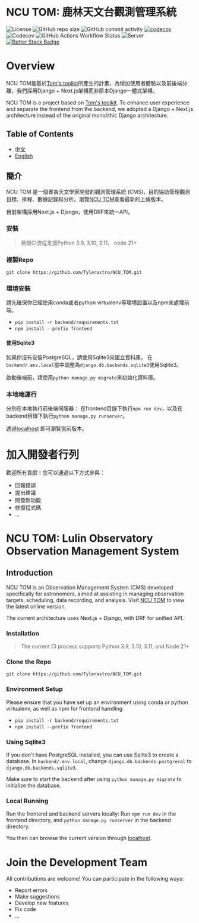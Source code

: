 # NCU TOM: 鹿林天文台觀測管理系統
![License](https://img.shields.io/badge/License-MIT-blue)
![GitHub repo size](https://img.shields.io/github/repo-size/Tylerastro/NCU_TOM)
![GitHub commit activity](https://img.shields.io/github/commit-activity/w/tylerastro/NCU_TOM)
[![codecov](https://codecov.io/gh/Tylerastro/NCU_TOM/graph/badge.svg?token=HRARMN5RJZ)](https://codecov.io/gh/Tylerastro/NCU_TOM)
![Codecov](https://img.shields.io/codecov/c/github/Tylerastro/NCU_TOM)
![GitHub Actions Workflow Status](https://img.shields.io/github/actions/workflow/status/Tylerastro/NCU_TOM/CI.yml)
![Server](https://img.shields.io/website?url=https%3A%2F%2Ftom.astro.ncu.edu.tw)
[![Better Stack Badge](https://uptime.betterstack.com/status-badges/v2/monitor/165qe.svg)](https://uptime.betterstack.com/?utm_source=status_badge)





# Overview
NCU TOM是基於[Tom's toolkit](https://github.com/TOMToolkit/tom_base)所產生的計畫，為增加使用者體驗以及前後端分離，我們採用Django + Next.js架構而非原本Django一體式架構。

NCU TOM is a project based on [Tom's toolkit](https://github.com/TOMToolkit/tom_base). To enhance user experience and separate the frontend from the backend, we adopted a Django + Next.js architecture instead of the original monolithic Django architecture.

## Table of Contents
- [中文](#簡介)
- [English](#introduction)



## 簡介

NCU TOM 是一個專為天文學家開發的觀測管理系統 (CMS)，目的協助管理觀測目標、排程、數據記錄和分析。瀏覽[NCU TOM](https://tom.astro.ncu.edu.tw)查看最新的上線版本。

目前架構採用Next.js + Django，使用DRF來統一API。

### 安裝
> 目前CI流程支援Python 3.9, 3.10, 3.11， node 21+

### 複製Repo
`git clone https://github.com/Tylerastro/NCU_TOM.git`

### 環境安裝

請先確保你已經使用conda或者python virtualenv等環境設置以及npm來處理前端。

- `pip install -r backend/requirements.txt`
- `npm install --prefix frontend`

#### 使用Sqlite3
如果你沒有安裝PostgreSQL，請使用Sqlite3來建立資料庫。
在`backend/.env.local`當中調整為`django.db.backends.sqlite3`使用Sqlite3。

啟動後端前，請使用`python manage.py migrate`來初始化資料庫。

### 本地端運行
分別在本地執行前後端伺服器：
在frontend目錄下執行`npm run dev`，以及在backend目錄下執行`python manage.py runserver`。

透過[localhost](http://localhost:3000) 即可瀏覽當前版本。


# 加入開發者行列

歡迎所有貢獻！您可以通過以下方式參與：

- 回報錯誤
- 提出建議
- 開發新功能
- 修復程式碼
- ...


# NCU TOM: Lulin Observatory Observation Management System


## Introduction

NCU TOM is an Observation Management System (CMS) developed specifically for astronomers, aimed at assisting in managing observation targets, scheduling, data recording, and analysis. Visit [NCU TOM](https://tom.astro.ncu.edu.tw) to view the latest online version.

The current architecture uses Next.js + Django, with DRF for unified API.

### Installation

> The current CI process supports Python 3.9, 3.10, 3.11, and Node 21+

### Clone the Repo
`git clone https://github.com/Tylerastro/NCU_TOM.git`

### Environment Setup

Please ensure that you have set up an environment using conda or python virtualenv, as well as npm for frontend handling.

- `pip install -r backend/requirements.txt`
- `npm install --prefix frontend`

### Using Sqlite3

If you don't have PostgreSQL installed, you can use Sqlite3 to create a database.
In `backend/.env.local`, change `django.db.backends.postgresql` to `django.db.backends.sqlite3`.

Make sure to start the backend after using `python manage.py migrate` to initialize the database.


### Local Running
Run the frontend and backend servers locally:
Run `npm run dev` in the frontend directory, and `python manage.py runserver` in the backend directory.

You then can browse the current version through [localhost](http://localhost:3000).

# Join the Development Team

All contributions are welcome! You can participate in the following ways:

- Report errors
- Make suggestions
- Develop new features
- Fix code
- ...
